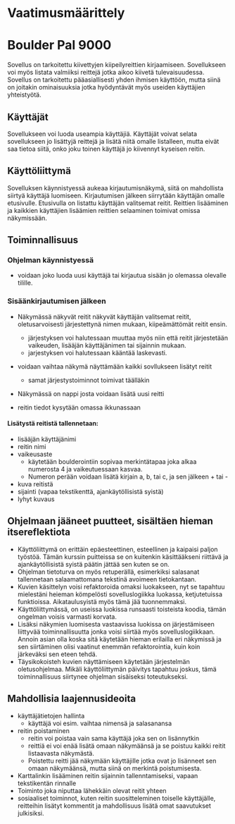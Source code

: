 # Vaatimusmäärittely

# Boulder Pal 9000

Sovellus on tarkoitettu kiivettyjen kiipeilyreittien kirjaamiseen. Sovellukseen voi myös listata valmiiksi reittejä jotka aikoo kiivetä tulevaisuudessa. Sovellus on tarkoitettu pääasiallisesti yhden ihmisen käyttöön, mutta siinä on joitakin ominaisuuksia jotka hyödyntävät myös useiden käyttäjien yhteistyötä. 

## Käyttäjät
Sovellukseen voi luoda useampia käyttäjiä. Käyttäjät voivat selata sovellukseen jo lisättyjä reittejä ja lisätä niitä omalle listalleen, mutta eivät saa tietoa siitä, onko joku toinen käyttäjä jo kiivennyt kyseisen reitin. 

## Käyttöliittymä

Sovelluksen käynnistyessä aukeaa kirjautumisnäkymä, siitä on mahdollista siirtyä käyttäjä luomiseen. Kirjautumisen jälkeen siirrytään käyttäjän omalle etusivulle. Etusivulla on listattu käyttäjän valitsemat reitit. Reittien lisääminen ja kaikkien käyttäjien lisäämien reittien selaaminen toimivat omissa näkymissään.

## Toiminnallisuus 

### Ohjelman käynnistyessä 

*  voidaan joko luoda uusi käyttäjä tai kirjautua sisään jo olemassa olevalle tilille. 

### Sisäänkirjautumisen jälkeen

* Näkymässä näkyvät reitit näkyvät käyttäjän valitsemat reitit, oletusarvoisesti järjestettynä nimen mukaan, kiipeämättömät reitit ensin.
  * järjestyksen voi halutessaan muuttaa myös niin että reitit järjestetään vaikeuden, lisääjän käyttäjänimen tai sijainnin mukaan.
  * jarjestyksen voi halutessaan kääntää laskevasti.


* voidaan vaihtaa näkymä näyttämään kaikki sovllukseen lisätyt reitit
  * samat järjestystoiminnot toimivat täälläkin

*  Näkymässä on nappi josta voidaan lisätä uusi reitti
  * reitin tiedot kysytään omassa ikkunassaan
   

#### Lisätystä reitistä tallennetaan: 

* lisääjän käyttäjänimi 
* reitin  nimi
* vaikeusaste 
  * käytetään boulderointiin sopivaa merkintätapaa joka alkaa numerosta 4 ja vaikeutuessaan kasvaa. 
  * Numeron perään voidaan lisätä kirjain a, b, tai c, ja sen jälkeen + tai -
* kuva reitistä
*  sijainti (vapaa tekstikenttä, ajankäytöllisistä syistä)
*  lyhyt kuvaus
 
 
## Ohjelmaan jääneet puutteet, sisältäen hieman itsereflektiota

* Käyttöliittymä on erittäin epäesteettinen, esteellinen ja kaipaisi paljon työstöä. Tämän kurssin puitteissa se on kuitenkin käsittääkseni riittävä ja ajankäytöllisistä syistä päätin jättää sen kuten se on. 
* Ohjelman tietoturva on myös retuperällä, esimerkiksi salasanat tallennetaan salaamattomana tekstinä avoimeen tietokantaan.
* Kuvien käsittelyn voisi refaktoroida omaksi luokakseen, nyt se tapahtuu mielestäni heieman kömpelösti sovelluslogiikka luokassa, ketjutetuissa funktioissa. 
Aikataulusyistä myös tämä jää tuonnemmaksi.
* Käyttöliittymässä, on useissa luokissa runsaasti toisteista koodia, tämän ongelman voisis varmasti korvata.
* Lisäksi näkymien luomisesta vastaavissa luokissa on järjestämiseen liittyvää toiminnallisuutta jonka voisi siirtää myös sovelluslogiikkaan. Annoin asian olla koska sitä käytetään hieman erilailla eri näkymissä ja sen siirtäminen olisi vaatinut enemmän refaktorointia, kuin koin järkeväksi sen eteen tehdä.
* Täysikokoisteh kuvien näyttämiseen käytetään järjestelmän oletusohjelmaa. Mikäli käyttöliittymän päivitys tapahtuu joskus, tämä toiminnallisuus siirtynee ohjelman sisäiseksi toteutukseksi.

## Mahdollisia laajennusideoita 

* käyttäjätietojen hallinta
  * käyttäjä voi esim. vaihtaa nimensä ja salasanansa 
* reitin poistaminen
  * reitin voi poistaa vain sama käyttäjä joka sen on lisännytkin
  * reittiä ei voi enää lisätä omaan näkymäänsä ja se poistuu kaikki reitit listaavasta näkymästä. 
  * Poistettu reitti jää näkymään käyttäjille jotka ovat jo lisänneet sen omaan näkymäänsä, mutta siinä on merkintä poistumisesta.
* Karttalinkin lisääminen reitin sijainnin tallenntamiseksi, vapaan tekstikentän rinnalle
* Toiminto joka niputtaa lähekkäin olevat reitit yhteen
* sosiaaliset toiminnot, kuten reitin suositteleminen toiselle käyttäjälle, reitteihin lisätyt kommentit ja mahdollisuus lisätä omat saavutukset julkisiksi.
 
